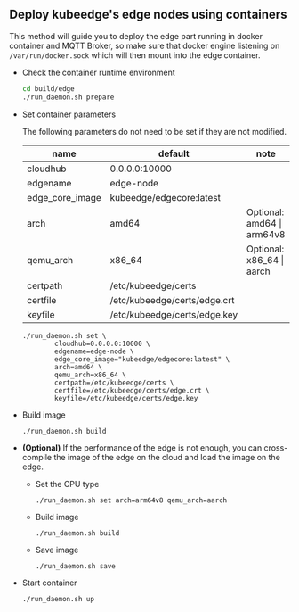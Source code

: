 ## Deploy kubeedge's edge nodes using containers

This method will guide you to deploy the edge part running in docker
container and MQTT Broker, so make sure that docker engine listening on
`/var/run/docker.sock` which will then mount into the edge container.

+ Check the container runtime environment
  ```bash
  cd build/edge
  ./run_daemon.sh prepare
  ```

+ Set container parameters

  The following parameters do not need to be set if they are not modified.

  | name            | default                           | note                       |
  | --------------- | --------------------------------- | -------------------------- |
  | cloudhub        | 0.0.0.0:10000                     |                            |
  | edgename        | edge-node                         |                            |
  | edge_core_image | kubeedge/edgecore:latest          |                            |
  | arch            | amd64                             | Optional: amd64 \| arm64v8 |
  | qemu_arch       | x86_64                            | Optional: x86_64 \| aarch  |
  | certpath        | /etc/kubeedge/certs               |                            |
  | certfile        | /etc/kubeedge/certs/edge.crt      |                            |
  | keyfile         | /etc/kubeedge/certs/edge.key      |                            |

  ```shell
  ./run_daemon.sh set \
          cloudhub=0.0.0.0:10000 \
          edgename=edge-node \
          edge_core_image="kubeedge/edgecore:latest" \
          arch=amd64 \
          qemu_arch=x86_64 \
          certpath=/etc/kubeedge/certs \
          certfile=/etc/kubeedge/certs/edge.crt \
          keyfile=/etc/kubeedge/certs/edge.key
  ```

+ Build image

  ```
  ./run_daemon.sh build
  ```

+ **(Optional)** If the performance of the edge is not enough, you can cross-compile the image of the edge on the cloud and load the image on the edge.

  - Set the CPU type

    ```
    ./run_daemon.sh set arch=arm64v8 qemu_arch=aarch
    ```
  - Build image
    ```
    ./run_daemon.sh build
    ```
  - Save image
    ```
    ./run_daemon.sh save
    ```

+ Start container
  ```
  ./run_daemon.sh up
  ```
